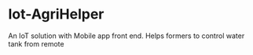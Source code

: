 # Iot-AgriHelper
An IoT solution with Mobile app front end. Helps formers to control water tank from remote 
